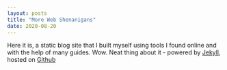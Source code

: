 ```yaml
---
layout: posts
title: "More Web Shenanigans"
date: 2020-08-20
---
```


Here it is, a static blog site that I built myself using tools I found online and with the help of many guides. Wow. Neat thing about it - powered by [Jekyll](http://jekyllrb.com), hosted on [Github](https://github.com)
